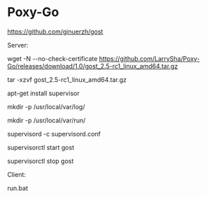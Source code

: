 # Poxy-Go
<https://github.com/ginuerzh/gost>

Server:

wget -N --no-check-certificate https://github.com/LarrySha/Poxy-Go/releases/download/1.0/gost_2.5-rc1_linux_amd64.tar.gz

tar -xzvf gost_2.5-rc1_linux_amd64.tar.gz

apt-get install supervisor

mkdir -p /usr/local/var/log/

mkdir -p /usr/local/var/run/

supervisord -c supervisord.conf



supervisorctl start gost

supervisorctl stop gost

Client:

run.bat

